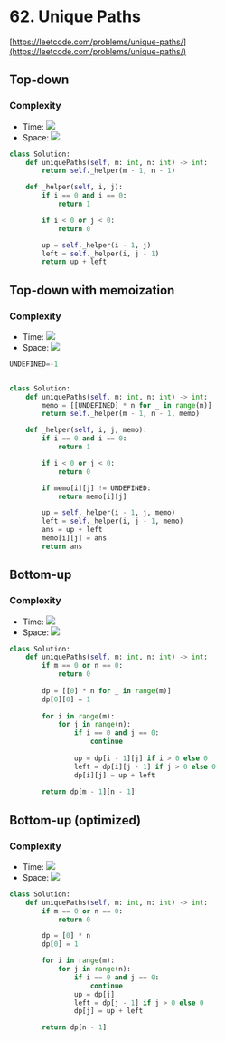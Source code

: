 # 62. Unique Paths
[https://leetcode.com/problems/unique-paths/](https://leetcode.com/problems/unique-paths/)
## Top-down
### Complexity
- Time: <img src="https://render.githubusercontent.com/render/math?math=\mathcal{O}(2^{\max(m, n)})">
- Space: <img src="https://render.githubusercontent.com/render/math?math=\mathcal{O}(m%2Bn)">
```python
class Solution:
    def uniquePaths(self, m: int, n: int) -> int:
        return self._helper(m - 1, n - 1)

    def _helper(self, i, j):
        if i == 0 and i == 0:
            return 1

        if i < 0 or j < 0:
            return 0

        up = self._helper(i - 1, j)
        left = self._helper(i, j - 1)
        return up + left
```

## Top-down with memoization
### Complexity
- Time:  <img src="https://render.githubusercontent.com/render/math?math=\mathcal{O}(mn)">
- Space: <img src="https://render.githubusercontent.com/render/math?math=\mathcal{O}(mn)">

```python
UNDEFINED=-1


class Solution:
    def uniquePaths(self, m: int, n: int) -> int:
        memo = [[UNDEFINED] * n for _ in range(m)]
        return self._helper(m - 1, n - 1, memo)

    def _helper(self, i, j, memo):
        if i == 0 and i == 0:
            return 1

        if i < 0 or j < 0:
            return 0

        if memo[i][j] != UNDEFINED:
            return memo[i][j]

        up = self._helper(i - 1, j, memo)
        left = self._helper(i, j - 1, memo)
        ans = up + left
        memo[i][j] = ans
        return ans
```

## Bottom-up
### Complexity
- Time:  <img src="https://render.githubusercontent.com/render/math?math=\mathcal{O}(mn)">
- Space: <img src="https://render.githubusercontent.com/render/math?math=\mathcal{O}(mn)">

```python
class Solution:
    def uniquePaths(self, m: int, n: int) -> int:
        if m == 0 or n == 0:
            return 0
        
        dp = [[0] * n for _ in range(m)]
        dp[0][0] = 1
        
        for i in range(m):
            for j in range(n):
                if i == 0 and j == 0:
                    continue
                    
                up = dp[i - 1][j] if i > 0 else 0
                left = dp[i][j - 1] if j > 0 else 0
                dp[i][j] = up + left
                
        return dp[m - 1][n - 1]
```

## Bottom-up (optimized)
### Complexity
- Time:  <img src="https://render.githubusercontent.com/render/math?math=\mathcal{O}(mn)">
- Space: <img src="https://render.githubusercontent.com/render/math?math=\mathcal{O}(n)">

```python
class Solution:
    def uniquePaths(self, m: int, n: int) -> int:
        if m == 0 or n == 0:
            return 0

        dp = [0] * n
        dp[0] = 1

        for i in range(m):
            for j in range(n):
                if i == 0 and j == 0:
                    continue
                up = dp[j]
                left = dp[j - 1] if j > 0 else 0
                dp[j] = up + left

        return dp[n - 1]
```

